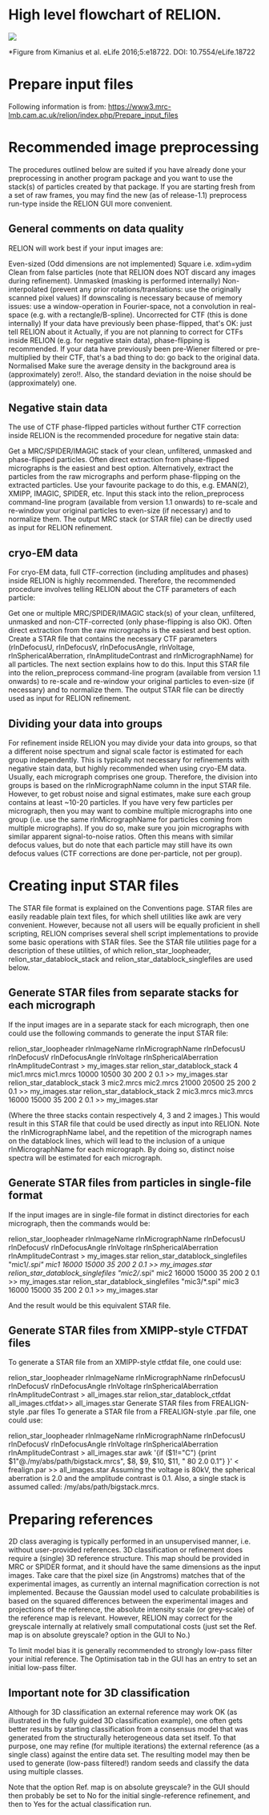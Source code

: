 # High level flowchart of RELION. 

![](https://github.com/asdstory/Single-particle-cryo-EM-data-processing/blob/master/Figures/Fig%201%20High%20level%20flowchart%20of%20RELION.jpeg)

*Figure from Kimanius et al. eLife 2016;5:e18722. DOI: 10.7554/eLife.18722

# Prepare input files

Following information is from: https://www3.mrc-lmb.cam.ac.uk/relion/index.php/Prepare_input_files

# Recommended image preprocessing
The procedures outlined below are suited if you have already done your preprocessing in another program package and you want to use the stack(s) of particles created by that package. If you are starting fresh from a set of raw frames, you may find the new (as of release-1.1) preprocess run-type inside the RELION GUI more convenient.

## General comments on data quality
RELION will work best if your input images are:

Even-sized (Odd dimensions are not implemented)
Square i.e. xdim=ydim
Clean from false particles (note that RELION does NOT discard any images during refinement).
Unmasked (masking is performed internally)
Non-interpolated (prevent any prior rotations/translations: use the originally scanned pixel values)
If downscaling is necessary because of memory issues: use a window-operation in Fourier-space, not a convolution in real-space (e.g. with a rectangle/B-spline).
Uncorrected for CTF (this is done internally)
If your data have previously been phase-flipped, that's OK: just tell RELION about it
Actually, if you are not planning to correct for CTFs inside RELION (e.g. for negative stain data), phase-flipping is recommended.
If your data have previously been pre-Wiener filtered or pre-multiplied by their CTF, that's a bad thing to do: go back to the original data.
Normalised Make sure the average density in the background area is (approximately) zero!!. Also, the standard deviation in the noise should be (approximately) one.
## Negative stain data
The use of CTF phase-flipped particles without further CTF correction inside RELION is the recommended procedure for negative stain data:

Get a MRC/SPIDER/IMAGIC stack of your clean, unfiltered, unmasked and phase-flipped particles. Often direct extraction from phase-flipped micrographs is the easiest and best option. Alternatively, extract the particles from the raw micrographs and perform phase-flipping on the extracted particles. Use your favourite package to do this, e.g. EMAN(2), XMIPP, IMAGIC, SPIDER, etc.
Input this stack into the relion_preprocess command-line program (available from version 1.1 onwards) to re-scale and re-window your original particles to even-size (if necessary) and to normalize them. The output MRC stack (or STAR file) can be directly used as input for RELION refinement.
## cryo-EM data
For cryo-EM data, full CTF-correction (including amplitudes and phases) inside RELION is highly recommended. Therefore, the recommended procedure involves telling RELION about the CTF parameters of each particle:

Get one or multiple MRC/SPIDER/IMAGIC stack(s) of your clean, unfiltered, unmasked and non-CTF-corrected (only phase-flipping is also OK). Often direct extraction from the raw micrographs is the easiest and best option.
Create a STAR file that contains the necessary CTF parameters (rlnDefocusU, rlnDefocusV, rlnDefocusAngle, rlnVoltage, rlnSphericalAberration, rlnAmplitudeContrast and rlnMicrographName) for all particles. The next section explains how to do this.
Input this STAR file into the relion_preprocess command-line program (available from version 1.1 onwards) to re-scale and re-window your original particles to even-size (if necessary) and to normalize them. The output STAR file can be directly used as input for RELION refinement.
## Dividing your data into groups
For refinement inside RELION you may divide your data into groups, so that a different noise spectrum and signal scale factor is estimated for each group independently. This is typically not necessary for refinements with negative stain data, but highly recommended when using cryo-EM data. Usually, each micrograph comprises one group. Therefore, the division into groups is based on the rlnMicrographName column in the input STAR file. However, to get robust noise and signal estimates, make sure each group contains at least ~10-20 particles. If you have very few particles per micrograph, then you may want to combine multiple micrographs into one group (i.e. use the same rlnMicrographName for particles coming from multiple micrographs). If you do so, make sure you join micrographs with similar apparent signal-to-noise ratios. Often this means with similar defocus values, but do note that each particle may still have its own defocus values (CTF corrections are done per-particle, not per group).

# Creating input STAR files
The STAR file format is explained on the Conventions page. STAR files are easily readable plain text files, for which shell utilities like awk are very convenient. However, because not all users will be equally proficient in shell scripting, RELION comprises several shell script implementations to provide some basic operations with STAR files. See the STAR file utilities page for a description of these utilities, of which relion_star_loopheader, relion_star_datablock_stack and relion_star_datablock_singlefiles are used below.

## Generate STAR files from separate stacks for each micrograph
If the input images are in a separate stack for each micrograph, then one could use the following commands to generate the input STAR file:


relion_star_loopheader rlnImageName rlnMicrographName rlnDefocusU rlnDefocusV rlnDefocusAngle rlnVoltage rlnSphericalAberration rlnAmplitudeContrast > my_images.star
relion_star_datablock_stack 4 mic1.mrcs mic1.mrcs 10000 10500 30 200 2 0.1  >> my_images.star
relion_star_datablock_stack 3 mic2.mrcs mic2.mrcs 21000 20500 25 200 2 0.1  >> my_images.star
relion_star_datablock_stack 2 mic3.mrcs mic3.mrcs 16000 15000 35 200 2 0.1  >> my_images.star

(Where the three stacks contain respectively 4, 3 and 2 images.) This would result in this STAR file that could be used directly as input into RELION. Note the rlnMicrographName label, and the repetition of the micrograph names on the datablock lines, which will lead to the inclusion of a unique rlnMicrographName for each micrograph. By doing so, distinct noise spectra will be estimated for each micrograph.

## Generate STAR files from particles in single-file format
If the input images are in single-file format in distinct directories for each micrograph, then the commands would be:

relion_star_loopheader rlnImageName rlnMicrographName rlnDefocusU rlnDefocusV rlnDefocusAngle rlnVoltage rlnSphericalAberration rlnAmplitudeContrast > my_images.star
relion_star_datablock_singlefiles "mic1/*.spi" mic1 16000 15000 35 200 2 0.1  >> my_images.star
relion_star_datablock_singlefiles "mic2/*.spi" mic2 16000 15000 35 200 2 0.1  >> my_images.star
relion_star_datablock_singlefiles "mic3/*.spi" mic3 16000 15000 35 200 2 0.1  >> my_images.star

And the result would be this equivalent STAR file.

## Generate STAR files from XMIPP-style CTFDAT files
To generate a STAR file from an XMIPP-style ctfdat file, one could use:

relion_star_loopheader rlnImageName rlnMicrographName rlnDefocusU rlnDefocusV rlnDefocusAngle rlnVoltage rlnSphericalAberration rlnAmplitudeContrast > all_images.star
relion_star_datablock_ctfdat all_images.ctfdat>>  all_images.star
Generate STAR files from FREALIGN-style .par files
To generate a STAR file from a FREALIGN-style .par file, one could use:

relion_star_loopheader rlnImageName rlnMicrographName rlnDefocusU rlnDefocusV rlnDefocusAngle rlnVoltage rlnSphericalAberration rlnAmplitudeContrast > all_images.star
awk '{if ($1!="C") {print $1"@./my/abs/path/bigstack.mrcs", $8, $9, $10, $11, " 80 2.0 0.1"}  }' < frealign.par >> all_images.star
Assuming the voltage is 80kV, the spherical aberration is 2.0 and the amplitude contrast is 0.1. Also, a single stack is assumed called: /my/abs/path/bigstack.mrcs.

# Preparing references
2D class averaging is typically performed in an unsupervised manner, i.e. without user-provided references. 3D classification or refinement does require a (single) 3D reference structure. This map should be provided in MRC or SPIDER format, and it should have the same dimensions as the input images. Take care that the pixel size (in Angstroms) matches that of the experimental images, as currently an internal magnification correction is not implemented. Because the Gaussian model used to calculate probabilities is based on the squared differences between the experimental images and projections of the reference, the absolute intensity scale (or grey-scale) of the reference map is relevant. However, RELION may correct for the greyscale internally at relatively small computational costs (just set the Ref. map is on absolute greyscale? option in the GUI to No.)

To limit model bias it is generally recommended to strongly low-pass filter your initial reference. The Optimisation tab in the GUI has an entry to set an initial low-pass filter.

## Important note for 3D classification
Although for 3D classification an external reference may work OK (as illustrated in the fully guided 3D classification example), one often gets better results by starting classification from a consensus model that was generated from the structurally heterogeneous data set itself. To that purpose, one may refine (for multiple iterations) the external reference (as a single class) against the entire data set. The resulting model may then be used to generate (low-pass filtered!) random seeds and classify the data using multiple classes.

Note that the option Ref. map is on absolute greyscale? in the GUI should then probably be set to No for the initial single-reference refinement, and then to Yes for the actual classification run.
